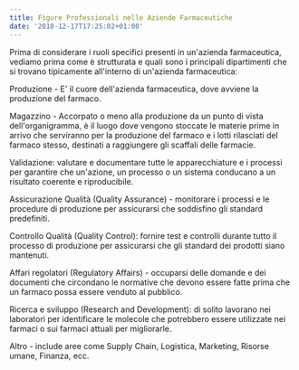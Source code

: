```yaml
---
title: Figure Professionali nelle Aziende Farmaceutiche
date: '2018-12-17T17:25:02+01:00'
---
```

Prima di considerare i ruoli specifici presenti in un'azienda farmaceutica, vediamo prima come è strutturata e quali sono i principali dipartimenti che si trovano tipicamente all'interno di un'azienda farmaceutica:

Produzione - E' il cuore dell'azienda farmaceutica, dove avviene la produzione del farmaco. 

Magazzino - Accorpato o meno alla produzione da un punto di vista dell'organigramma, è il luogo dove vengono stoccate le materie prime in arrivo che serviranno per la produzione del farmaco e i lotti rilasciati del farmaco stesso, destinati a raggiungere gli scaffali delle farmacie.

Validazione: valutare e documentare tutte le apparecchiature e i processi per garantire che un'azione, un processo o un sistema conducano a un risultato coerente e riproducibile. 

Assicurazione Qualità (Quality Assurance) - monitorare i processi e le procedure di produzione per assicurarsi che soddisfino gli standard predefiniti.

Controllo Qualità (Quality Control): fornire test e controlli durante tutto il processo di produzione per assicurarsi che gli standard dei prodotti siano mantenuti. 

Affari regolatori (Regulatory Affairs) - occuparsi delle domande e dei documenti che circondano le normative che devono essere fatte prima che un farmaco possa essere venduto al pubblico. 

Ricerca e sviluppo (Research and Development): di solito lavorano nei laboratori per identificare le molecole che potrebbero essere utilizzate nei farmaci o sui farmaci attuali per migliorarle. 

Altro - include aree come Supply Chain, Logistica, Marketing, Risorse umane, Finanza, ecc.
